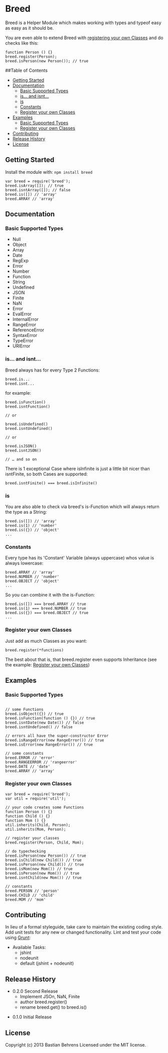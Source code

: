 # Breed

Breed is a Helper Module which makes working with types and typeof easy as easy as it should be.

You are even able to extend Breed with [registering your own Classes](#register-your-own-classes-1) and do checks like this:

```
function Person () {}
breed.register(Person);
breed.isPerson(new Person()); // true
```


##Table of Contents


- [Getting Started](#getting-started)
- [Documentation](#documentation)
  - [Basic Supported Types](#basic-supported-types)
  - [is… and isnt…](#is-and-isnt)
  - [is](#is)
  - [Constants](#constants)
  - [Register your own Classes](#register-your-own-classes)
- [Examples](#examples)
  - [Basic Supported Types](#basic-supported-types-1)
  - [Register your own Classes](#register-your-own-classes-1)
- [Contributing](#contributing)
- [Release History](#release-history)
- [License](#license)


## Getting Started
Install the module with: `npm install breed`

```
var breed = require('breed');
breed.isArray([]); // true
breed.isntArray([]); // false
breed.is([]) // 'array'
breed.ARRAY // 'array'

```

## Documentation

### Basic Supported Types

* Null
* Object
* Array
* Date
* RegExp
* Error
* Number
* Function
* String
* Undefined
* JSON
* Finite
* NaN
* Error
* EvalError
* InternalError
* RangeError
* ReferenceError
* SyntaxError
* TypeError
* URIError

### is… and isnt...

Breed always has for every Type 2 Functions:

```
breed.is...
breed.isnt...
```

for example:

```
breed.isFunction()
breed.isntFunction()

// or

breed.isUndefined()
breed.isntUndefined()

// or

breed.isJSON()
breed.isntJSON()

// … and so on
```

There is 1 exceptional Case where isInfinite is just a little bit nicer than isntFinite, so both Cases are supported:

```
breed.isntFinite() === breed.isInfinite()
```

### is

You are also able to check via breed's is-Function which will always return the type as a String:

```
breed.is([]) // 'array'
breed.is(1) // 'number'
breed.is({}) // 'object'
...
```

### Constants

Every type has its 'Constant' Variable (always uppercase) whos value is always lowercase:

```
breed.ARRAY // 'array'
breed.NUMBER // 'number'
breed.OBJECT // 'object'
...
```

So you can combine it with the is-Function:

```
breed.is([]) === breed.ARRAY // true
breed.is(1) === breed.NUMBER // true
breed.is({}) === breed.OBJECT // true
...
```

### Register your own Classes

Just add as much Classes as you want:

```
breed.register(*functions)
```

The best about that is, that breed.register even supports Inheritance (see the example: [Register your own Classes](#register-your-own-classes-1))


## Examples

### Basic Supported Types
```

// some Functions
breed.isObject({}) // true
breed.isFunction(function () {}) // true
breed.isntDate(new Date()) // false
breed.isntUndefined() // false

// errors all have the super-constructor Error
breed.isRangeError(new RangeError()) // true
breed.isError(new RangeError()) // true

// some constants
breed.ERROR // 'error'
breed.RANGEERROR // 'rangeerror'
breed.DATE // 'date'
breed.ARRAY // 'array'
```

### Register your own Classes
```
var breed = require('breed');
var util = require('util');

// your code creates some Functions
function Person () {}
function Child () {}
function Mom () {}
util.inherits(Child, Person);
util.inherits(Mom, Person);

// register your classes
breed.register(Person, Child, Mom);

// do typechecking
breed.isPerson(new Person()) // true
breed.isChild(new Child()) // true
breed.isPerson(new Child()) // true
breed.isMom(new Mom()) // true
breed.isPerson(new Mom()) // true
breed.isntChild(new Mom()) // true

// constants
breed.PERSON // 'person'
breed.CHILD // 'child'
breed.MOM // 'mom'
```

## Contributing
In lieu of a formal styleguide, take care to maintain the existing coding style. Add unit tests for any new or changed functionality. Lint and test your code using [Grunt](http://gruntjs.com/):

- Available Tasks:
  - jshint
  - nodeunit
  - default (jshint + nodeunit)


## Release History

- 0.2.0 Second Release
   - Implement JSOn, NaN, Finite
   - author breed.register()
   - rename breed.get() to breed.is()


* 0.1.0 Initial Release

## License
Copyright (c) 2013 Bastian Behrens
Licensed under the MIT license.
